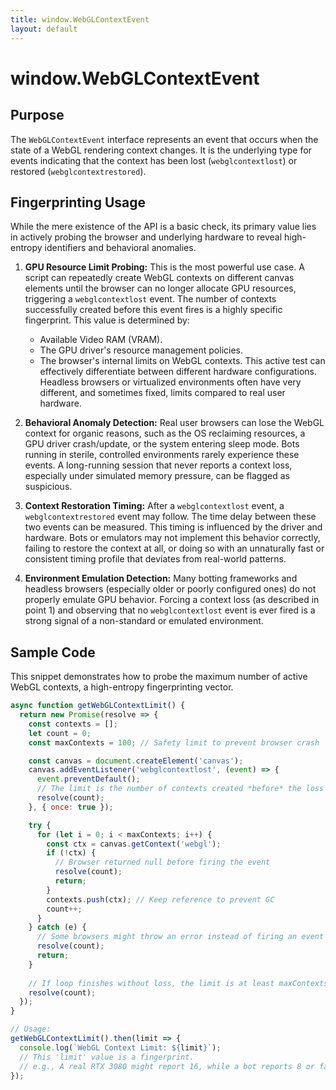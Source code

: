 ```yaml
---
title: window.WebGLContextEvent
layout: default
---
```

# window.WebGLContextEvent
## Purpose
The `WebGLContextEvent` interface represents an event that occurs when the state of a WebGL rendering context changes. It is the underlying type for events indicating that the context has been lost (`webglcontextlost`) or restored (`webglcontextrestored`).

## Fingerprinting Usage
While the mere existence of the API is a basic check, its primary value lies in actively probing the browser and underlying hardware to reveal high-entropy identifiers and behavioral anomalies.

1.  **GPU Resource Limit Probing:** This is the most powerful use case. A script can repeatedly create WebGL contexts on different canvas elements until the browser can no longer allocate GPU resources, triggering a `webglcontextlost` event. The number of contexts successfully created before this event fires is a highly specific fingerprint. This value is determined by:
    *   Available Video RAM (VRAM).
    *   The GPU driver's resource management policies.
    *   The browser's internal limits on WebGL contexts.
    This active test can effectively differentiate between different hardware configurations. Headless browsers or virtualized environments often have very different, and sometimes fixed, limits compared to real user hardware.

2.  **Behavioral Anomaly Detection:** Real user browsers can lose the WebGL context for organic reasons, such as the OS reclaiming resources, a GPU driver crash/update, or the system entering sleep mode. Bots running in sterile, controlled environments rarely experience these events. A long-running session that never reports a context loss, especially under simulated memory pressure, can be flagged as suspicious.

3.  **Context Restoration Timing:** After a `webglcontextlost` event, a `webglcontextrestored` event may follow. The time delay between these two events can be measured. This timing is influenced by the driver and hardware. Bots or emulators may not implement this behavior correctly, failing to restore the context at all, or doing so with an unnaturally fast or consistent timing profile that deviates from real-world patterns.

4.  **Environment Emulation Detection:** Many botting frameworks and headless browsers (especially older or poorly configured ones) do not properly emulate GPU behavior. Forcing a context loss (as described in point 1) and observing that no `webglcontextlost` event is ever fired is a strong signal of a non-standard or emulated environment.

## Sample Code
This snippet demonstrates how to probe the maximum number of active WebGL contexts, a high-entropy fingerprinting vector.

```javascript
async function getWebGLContextLimit() {
  return new Promise(resolve => {
    const contexts = [];
    let count = 0;
    const maxContexts = 100; // Safety limit to prevent browser crash

    const canvas = document.createElement('canvas');
    canvas.addEventListener('webglcontextlost', (event) => {
      event.preventDefault();
      // The limit is the number of contexts created *before* the loss event.
      resolve(count); 
    }, { once: true });

    try {
      for (let i = 0; i < maxContexts; i++) {
        const ctx = canvas.getContext('webgl');
        if (!ctx) {
          // Browser returned null before firing the event
          resolve(count);
          return;
        }
        contexts.push(ctx); // Keep reference to prevent GC
        count++;
      }
    } catch (e) {
      // Some browsers might throw an error instead of firing an event
      resolve(count);
      return;
    }
    
    // If loop finishes without loss, the limit is at least maxContexts
    resolve(count);
  });
}

// Usage:
getWebGLContextLimit().then(limit => {
  console.log(`WebGL Context Limit: ${limit}`);
  // This 'limit' value is a fingerprint.
  // e.g., A real RTX 3080 might report 16, while a bot reports 8 or fails.
});
```